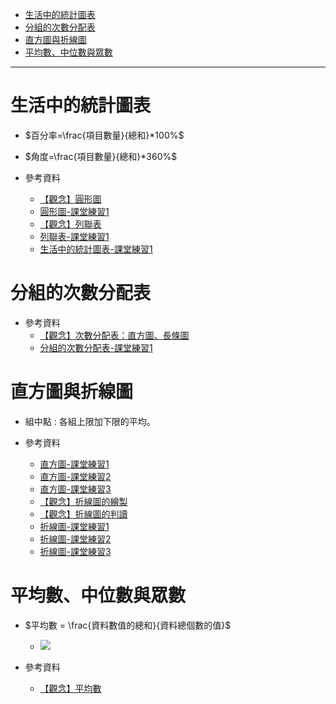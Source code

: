 * [生活中的統計圖表](#生活中的統計圖表)
* [分組的次數分配表](#分組的次數分配表)
* [直方圖與折線圖](#直方圖與折線圖)
* [平均數、中位數與眾數](#平均數、中位數與眾數)

---

# 生活中的統計圖表

- $百分率=\frac{項目數量}{總和}*100%$
- $角度=\frac{項目數量}{總和}*360%$

- 參考資料
  - [【觀念】圓形圖](https://www.youtube.com/watch?v=aIaCnOhSFNY "【觀念】圓形圖")
  - [圓形圖-課堂練習1](https://www.junyiacademy.org/article/e153b31994d5428abd1354175c41be6f "圓形圖-課堂練習1")
  - [【觀念】列聯表](https://www.youtube.com/watch?v=ZolZ4aIELU8 "【觀念】列聯表")
  - [列聯表-課堂練習1](https://www.junyiacademy.org/article/1971f3f1408a468b940e1706f18ce5f1 "列聯表-課堂練習1")
  - [生活中的統計圖表-課堂練習1](https://www.junyiacademy.org/article/a11bdd5e81bb4b7ca9e7cc9a5310e7b0 "生活中的統計圖表-課堂練習1")

# 分組的次數分配表

- 參考資料
  - [【觀念】次數分配表：直方圖、長條圖](https://www.youtube.com/watch?v=VW9-pJKqums "【觀念】次數分配表：直方圖、長條圖")
  - [分組的次數分配表-課堂練習1](https://www.junyiacademy.org/article/4414cf8696cd49a5b4ff9bcbbb41336b "分組的次數分配表-課堂練習1")

# 直方圖與折線圖

- 組中點 : 各組上限加下限的平均。

- 參考資料
  - [直方圖-課堂練習1](https://www.junyiacademy.org/article/eae33e26925f48c6804b49ff34272d36 "直方圖-課堂練習1")
  - [直方圖-課堂練習2](https://www.junyiacademy.org/article/d0685128f7b4448eba30cdad2de9c502 "直方圖-課堂練習2")
  - [直方圖-課堂練習3](https://www.junyiacademy.org/article/6b7298a1d2c44aac8c3296b421a245c9 "直方圖-課堂練習3")
  - [【觀念】折線圖的繪製](https://www.youtube.com/watch?v=aHjUwvCZp8k "【觀念】折線圖的繪製")
  - [【觀念】折線圖的判讀](https://www.youtube.com/watch?v=1PL4Gnz8L-w "【觀念】折線圖的判讀")
  - [折線圖-課堂練習1](https://www.junyiacademy.org/article/0e11bba0acea47cfb0cd93bb1a086346 "折線圖-課堂練習1")
  - [折線圖-課堂練習2](https://www.junyiacademy.org/article/d9446ce55320459b9ddd7e77f0dfa064 "折線圖-課堂練習2")
  - [折線圖-課堂練習3](https://www.junyiacademy.org/article/b16d971c45734b3cad9b77251b407150 "折線圖-課堂練習3")

# 平均數、中位數與眾數

- $平均數 = \frac{資料數值的總和}{資料總個數的值}$
  - ![]( "")  

- 參考資料
  - [【觀念】平均數](https://www.youtube.com/watch?v=wlIpsJcOnbc "【觀念】平均數")